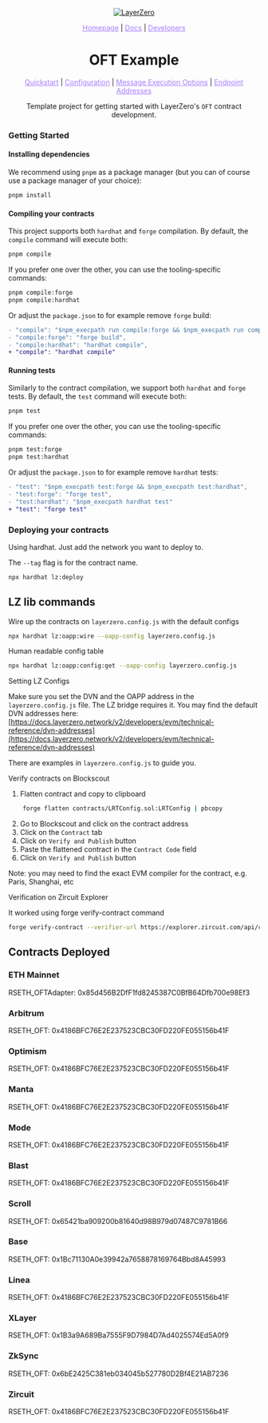 <p align="center">
  <a href="https://layerzero.network">
    <img alt="LayerZero" style="max-width: 500px" src="https://d3a2dpnnrypp5h.cloudfront.net/bridge-app/lz.png"/>
  </a>
</p>

<p align="center">
  <a href="https://layerzero.network" style="color: #a77dff">Homepage</a> | <a href="https://docs.layerzero.network/" style="color: #a77dff">Docs</a> | <a href="https://layerzero.network/developers" style="color: #a77dff">Developers</a>
</p>

<h1 align="center">OFT Example</h1>

<p align="center">
  <a href="https://docs.layerzero.network/contracts/oft" style="color: #a77dff">Quickstart</a> | <a href="https://docs.layerzero.network/contracts/oapp-configuration" style="color: #a77dff">Configuration</a> | <a href="https://docs.layerzero.network/contracts/options" style="color: #a77dff">Message Execution Options</a> | <a href="https://docs.layerzero.network/contracts/endpoint-addresses" style="color: #a77dff">Endpoint Addresses</a>
</p>

<p align="center">Template project for getting started with LayerZero's <code>OFT</code> contract development.</p>

### Getting Started

#### Installing dependencies

We recommend using `pnpm` as a package manager (but you can of course use a package manager of your choice):

```bash
pnpm install
```

#### Compiling your contracts

This project supports both `hardhat` and `forge` compilation. By default, the `compile` command will execute both:

```bash
pnpm compile
```

If you prefer one over the other, you can use the tooling-specific commands:

```bash
pnpm compile:forge
pnpm compile:hardhat
```

Or adjust the `package.json` to for example remove `forge` build:

```diff
- "compile": "$npm_execpath run compile:forge && $npm_execpath run compile:hardhat",
- "compile:forge": "forge build",
- "compile:hardhat": "hardhat compile",
+ "compile": "hardhat compile"
```

#### Running tests

Similarly to the contract compilation, we support both `hardhat` and `forge` tests. By default, the `test` command will execute both:

```bash
pnpm test
```

If you prefer one over the other, you can use the tooling-specific commands:

```bash
pnpm test:forge
pnpm test:hardhat
```

Or adjust the `package.json` to for example remove `hardhat` tests:

```diff
- "test": "$npm_execpath test:forge && $npm_execpath test:hardhat",
- "test:forge": "forge test",
- "test:hardhat": "$npm_execpath hardhat test"
+ "test": "forge test"
```

### Deploying your contracts

Using hardhat. Just add the network you want to deploy to.

The `--tag` flag is for the contract name.

```bash
npx hardhat lz:deploy
```

## LZ lib commands

Wire up the contracts on `layerzero.config.js` with the default configs

```bash
npx hardhat lz:oapp:wire --oapp-config layerzero.config.js
```

Human readable config table

```bash
npx hardhat lz:oapp:config:get --oapp-config layerzero.config.js
```

Setting LZ Configs

Make sure you set the DVN and the OAPP address in the `layerzero.config.js` file. The LZ bridge requires it. You may find the default DVN addresses here: [https://docs.layerzero.network/v2/developers/evm/technical-reference/dvn-addresses](https://docs.layerzero.network/v2/developers/evm/technical-reference/dvn-addresses)

There are examples in `layerzero.config.js` to guide you.

Verify contracts on Blockscout

1. Flatten contract and copy to clipboard

```bash
    forge flatten contracts/LRTConfig.sol:LRTConfig | pbcopy
```

2. Go to Blockscout and click on the contract address
3. Click on the `Contract` tab
4. Click on `Verify and Publish` button
5. Paste the flattened contract in the `Contract Code` field
6. Click on `Verify and Publish` button

Note: you may need to find the exact EVM compiler for the contract, e.g. Paris, Shanghai, etc

Verification on Zircuit Explorer

It worked using forge verify-contract command

```bash
forge verify-contract --verifier-url https://explorer.zircuit.com/api/contractVerifyHardhat <deployed-contract-address> <source-file>:<contract-name> --root . --etherscan-api-key <ZIRCUIT_API_KEY>
```

## Contracts Deployed

### ETH Mainnet

RSETH_OFTAdapter: 0x85d456B2DfF1fd8245387C0BfB64Dfb700e98Ef3

### Arbitrum

RSETH_OFT: 0x4186BFC76E2E237523CBC30FD220FE055156b41F

### Optimism

RSETH_OFT: 0x4186BFC76E2E237523CBC30FD220FE055156b41F

### Manta

RSETH_OFT: 0x4186BFC76E2E237523CBC30FD220FE055156b41F

### Mode

RSETH_OFT: 0x4186BFC76E2E237523CBC30FD220FE055156b41F

### Blast

RSETH_OFT: 0x4186BFC76E2E237523CBC30FD220FE055156b41F

### Scroll

RSETH_OFT: 0x65421ba909200b81640d98B979d07487C9781B66

### Base

RSETH_OFT: 0x1Bc71130A0e39942a7658878169764Bbd8A45993

### Linea

RSETH_OFT: 0x4186BFC76E2E237523CBC30FD220FE055156b41F

### XLayer

RSETH_OFT: 0x1B3a9A689Ba7555F9D7984D7Ad4025574Ed5A0f9

### ZkSync

RSETH_OFT: 0x6bE2425C381eb034045b527780D2Bf4E21AB7236

### Zircuit

RSETH_OFT: 0x4186BFC76E2E237523CBC30FD220FE055156b41F
